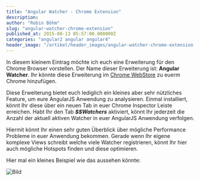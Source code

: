 ```yaml
---
title: "Angular Watcher - Chrome Extension"
description: 
author: "Robin Böhm"
slug: "angular-watcher-chrome-extension"
published_at: 2015-08-13 05:57:00.000000Z
categories: "angular2 angular angular4"
header_image: "/artikel/header_images/angular-watcher-chrome-extension.jpg"
---
```


In diesem kleinem Eintrag möchte ich euch eine Erweiterung für den Chrome Browser vorstellen. Der Name dieser Erweiterung ist: **Angular Watcher**. Ihr könnte diese Erweiterung im [Chrome WebStore](https://chrome.google.com/webstore/detail/nlmjblobloedpmkmmckeehnbfalnjnjk) zu euerm Chrome hinzufügen.

Diese Erweiterung bietet euch lediglich ein kleines aber sehr nützliches Feature, um eure AngularJS Anwendung zu analysieren. Einmal installiert, könnt Ihr diese über ein neuen Tab in euer Chrome Inspector Leiste erreichen. Habt Ihr den Tab ***$$Watchers*** aktiviert, könnt Ihr jederzeit die Anzahl der aktuell aktiven Watcher in euer AngularJS Anwendung verfolgen.

Hiermit könnt Ihr einen sehr guten Überblick über mögliche Performance Probleme in euer Anwendung bekommen. Gerade wenn Ihr eigene komplexe Views schreibt welche viele Watcher registrieren, könnt Ihr hier auch mögliche Hotspots finden und diese optimieren.

Hier mal ein kleines Beispiel wie das aussehen könnte:

![Bild](https://assets-production-workshops-de.s3.amazonaws.com/system/projects/1/uploads/76/Angular-Watchers-Aug_11__2015_19_45.gif) 